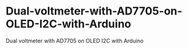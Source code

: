 # Dual-voltmeter-with-AD7705-on-OLED-I2C-with-Arduino
Dual voltmeter with AD7705 on OLED I2C with Arduino
